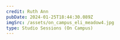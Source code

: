 ```yaml
---
credit: Ruth Ann
pubDate: 2024-01-25T18:44:30.089Z
imgSrc: /assets/on_campus_eli_meadow4.jpg
type: Studio Sessions (On Campus)
---
```

